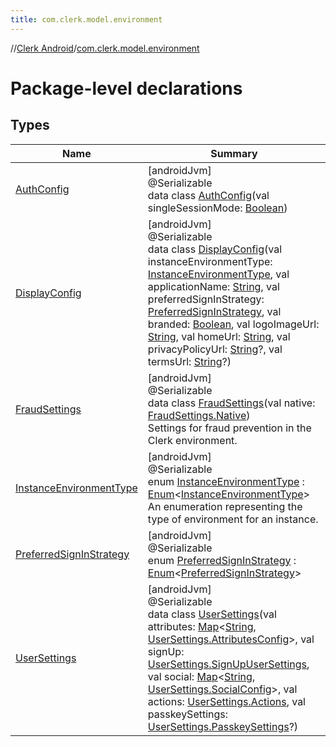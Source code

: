 ```yaml
---
title: com.clerk.model.environment
---
```

//[Clerk Android](../../index.html)/[com.clerk.model.environment](index.html)



# Package-level declarations



## Types


| Name | Summary |
|---|---|
| [AuthConfig](-auth-config/index.html) | [androidJvm]<br>@Serializable<br>data class [AuthConfig](-auth-config/index.html)(val singleSessionMode: [Boolean](https://kotlinlang.org/api/latest/jvm/stdlib/kotlin-stdlib/kotlin/-boolean/index.html)) |
| [DisplayConfig](-display-config/index.html) | [androidJvm]<br>@Serializable<br>data class [DisplayConfig](-display-config/index.html)(val instanceEnvironmentType: [InstanceEnvironmentType](-instance-environment-type/index.html), val applicationName: [String](https://kotlinlang.org/api/latest/jvm/stdlib/kotlin-stdlib/kotlin/-string/index.html), val preferredSignInStrategy: [PreferredSignInStrategy](-preferred-sign-in-strategy/index.html), val branded: [Boolean](https://kotlinlang.org/api/latest/jvm/stdlib/kotlin-stdlib/kotlin/-boolean/index.html), val logoImageUrl: [String](https://kotlinlang.org/api/latest/jvm/stdlib/kotlin-stdlib/kotlin/-string/index.html), val homeUrl: [String](https://kotlinlang.org/api/latest/jvm/stdlib/kotlin-stdlib/kotlin/-string/index.html), val privacyPolicyUrl: [String](https://kotlinlang.org/api/latest/jvm/stdlib/kotlin-stdlib/kotlin/-string/index.html)?, val termsUrl: [String](https://kotlinlang.org/api/latest/jvm/stdlib/kotlin-stdlib/kotlin/-string/index.html)?) |
| [FraudSettings](-fraud-settings/index.html) | [androidJvm]<br>@Serializable<br>data class [FraudSettings](-fraud-settings/index.html)(val native: [FraudSettings.Native](-fraud-settings/-native/index.html))<br>Settings for fraud prevention in the Clerk environment. |
| [InstanceEnvironmentType](-instance-environment-type/index.html) | [androidJvm]<br>@Serializable<br>enum [InstanceEnvironmentType](-instance-environment-type/index.html) : [Enum](https://kotlinlang.org/api/latest/jvm/stdlib/kotlin-stdlib/kotlin/-enum/index.html)&lt;[InstanceEnvironmentType](-instance-environment-type/index.html)&gt; <br>An enumeration representing the type of environment for an instance. |
| [PreferredSignInStrategy](-preferred-sign-in-strategy/index.html) | [androidJvm]<br>@Serializable<br>enum [PreferredSignInStrategy](-preferred-sign-in-strategy/index.html) : [Enum](https://kotlinlang.org/api/latest/jvm/stdlib/kotlin-stdlib/kotlin/-enum/index.html)&lt;[PreferredSignInStrategy](-preferred-sign-in-strategy/index.html)&gt; |
| [UserSettings](-user-settings/index.html) | [androidJvm]<br>@Serializable<br>data class [UserSettings](-user-settings/index.html)(val attributes: [Map](https://kotlinlang.org/api/latest/jvm/stdlib/kotlin-stdlib/kotlin.collections/-map/index.html)&lt;[String](https://kotlinlang.org/api/latest/jvm/stdlib/kotlin-stdlib/kotlin/-string/index.html), [UserSettings.AttributesConfig](-user-settings/-attributes-config/index.html)&gt;, val signUp: [UserSettings.SignUpUserSettings](-user-settings/-sign-up-user-settings/index.html), val social: [Map](https://kotlinlang.org/api/latest/jvm/stdlib/kotlin-stdlib/kotlin.collections/-map/index.html)&lt;[String](https://kotlinlang.org/api/latest/jvm/stdlib/kotlin-stdlib/kotlin/-string/index.html), [UserSettings.SocialConfig](-user-settings/-social-config/index.html)&gt;, val actions: [UserSettings.Actions](-user-settings/-actions/index.html), val passkeySettings: [UserSettings.PasskeySettings](-user-settings/-passkey-settings/index.html)?) |

